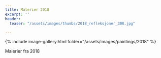 ```yaml
---
title: Malerier 2018
excerpt: ''
header:
  teaser: "/assets/images/thumbs/2018_refleksjoner_300.jpg"

---
```

{% include image-gallery.html folder="/assets/images/paintings/2018" %}

Malerier fra 2018